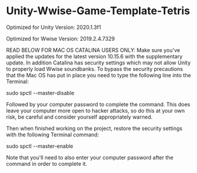 # Unity-Wwise-Game-Template-Tetris

Optimized for Unity Version: 
2020.1.3f1

Optimized for Wwise Version: 
2019.2.4.7329

READ BELOW FOR MAC OS CATALINA USERS ONLY:
Make sure you've applied the updates for the latest version 10.15.6 with the supplementary
update.  In addition Catalina has security settings which may not allow Unity to properly 
load Wwise soundbanks. To bypass the security precautions that the Mac OS has put in place 
you need to type the following line into the Terminal: 

sudo spctl --master-disable

Followed by your computer password to complete the command. This does leave your computer 
more open to hacker attacks, so do this at your own risk, be careful and consider yourself 
appropriately warned.  

Then when finished working on the project, 
restore the security settings with the following Terminal command:

sudo spctl --master-enable 

Note that you'll need to also enter your computer password after the command in order to
complete it.
